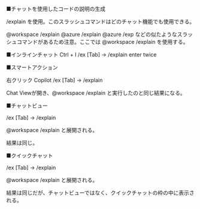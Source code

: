 ■チャットを使用したコードの説明の生成

/explain を使用。このスラッシュコマンドはどのチャット機能でも使用できる。

@workspace /explain
@azure /explain
@azure /exp 
などの似たようなスラッシュコマンドがあるため注意。ここでは @workspace /explain を使用する。

■インラインチャット
Ctrl + I
/ex [Tab] -> /explain
enter twice

■スマートアクション

右クリック
Copilot
/ex [Tab] -> /explain

Chat Viewが開き、@workspace /explain と実行したのと同じ結果になる。


■チャットビュー

/ex [Tab] -> /explain

@workspace /explain と展開される。

結果は同じ。

■クイックチャット

/ex [Tab] -> /explain

@workspace /explain と展開される。

結果は同じだが、チャットビューではなく、クイックチャットの枠の中に表示される。

